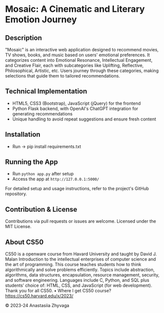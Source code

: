 # Mosaic: A Cinematic and Literary Emotion Journey

## Description
"Mosaic" is an interactive web application designed to recommend movies, TV shows, books, and music based on users' emotional preferences. It categorizes content into Emotional Resonance, Intellectual Engagement, and Creative Flair, each with subcategories like Uplifting, Reflective, Philosophical, Artistic, etc. Users journey through these categories, making selections that guide them to tailored recommendations.

## Technical Implementation
- HTML5, CSS3 (Bootstrap), JavaScript (jQuery) for the frontend
- Python Flask backend, with OpenAI's ChatGPT integration for generating recommendations
- Unique handling to avoid repeat suggestions and ensure fresh content

## Installation
- Run -> pip install requirements.txt


## Running the App
- Run `python app.py` after setup
- Access the app at `http://127.0.0.1:5000/`

For detailed setup and usage instructions, refer to the project's GitHub repository.

## Contribution & License
Contributions via pull requests or issues are welcome. Licensed under the MIT License.

## About CS50
CS50 is a openware course from Havard University and taught by David J. Malan
Introduction to the intellectual enterprises of computer science and the art of programming. This course teaches students how to think algorithmically and solve problems efficiently. Topics include abstraction, algorithms, data structures, encapsulation, resource management, security, and software engineering. Languages include C, Python, and SQL plus students’ choice of: HTML, CSS, and JavaScript (for web development).
Thank you for all CS50.
 • Where I get CS50 course? https://cs50.harvard.edu/x/2023/


© 2023-24 Anastasiia Zhyvaga